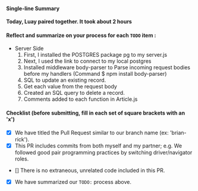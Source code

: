 #### Single-line Summary
**Today, Luay paired together. It took about 2 hours**

#### Reflect and summarize on your process for each `TODO` item :  
- Server Side
  1. First, I installed the POSTGRES package pg to my server.js
  2. Next, I used the link to connect to my local postgres
  3. Installed middleware body-parser to Parse incoming request bodies before my handlers (Command $ npm install body-parser)
  4. SQL to update an existing record.
  5. Get each value from the request body
  6. Created an SQL query to delete a record.
  7. Comments added to each function in Article.js

#### Checklist (before submitting, fill in each set of square brackets with an 'x')
- [x] We have titled the Pull Request similar to our branch name (ex: 'brian-rick').
- [x] This PR includes commits from both myself and my partner; e.g. We followed good pair programming practices by switching driver/navigator roles.
- [] There is no extraneous, unrelated code included in this PR.
- [x] We have summarized our `TODO:` process above.
